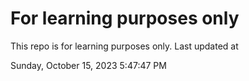 # For learning purposes only
This repo is for learning purposes only.
Last updated at

Sunday, October 15, 2023 5:47:47 PM

